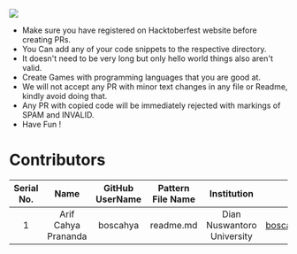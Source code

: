 ![](https://hacktoberfest.digitalocean.com/_nuxt/img/logo-hacktoberfest-full.f42e3b1.svg)
- Make sure you have registered on Hacktoberfest website before creating PRs.
- You Can add any of your  code snippets to the respective directory.
- It doesn't need to be very long but only hello world things also aren't valid.
- Create Games with programming languages that you are good at.
- We will not accept any PR with minor text changes in any file or Readme, kindly avoid doing that.
- Any PR with copied code will be immediately rejected with markings of SPAM and INVALID.
- Have Fun !

# Contributors

|Serial No.  |Name                    |GitHub UserName      |Pattern File Name                 |Institution                                          |Email Id                               |Country                               |
|:----------:|:----------------------:|:-------------------:|:--------------------------------:|:---------------------------------------------------:|:-------------------------------------:|:-------------------------------------:
|1           |Arif Cahya Prananda     |boscahya             |readme.md                         |Dian Nuswantoro University                           |boscahya@gmail.com                     |Indonesia                             |
